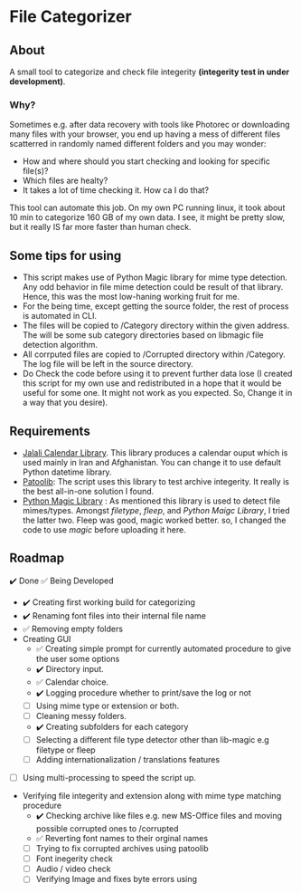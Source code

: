 # File Categorizer

## About

A small tool to categorize and check file integerity **(integerity test in under development)**.

### Why?

Sometimes e.g. after data recovery with tools like Photorec or downloading many files with your browser, you end up having a mess of different files scatterred in randomly named different folders and you may wonder:

- How and where should you start checking and looking for specific file(s)?
- Which files are healty?
- It takes a lot of time checking it. How ca I do that?

This tool can automate this job.
On my own PC running linux, it took about 10 min to categorize 160 GB of my own data. I see, it might be pretty slow, but it really IS far more faster than human check.

## Some tips for using

- This script makes use of Python Magic library for mime type detection. Any odd behavior in file mime detection could be result of that library. Hence, this was the most low-haning working fruit for me.
- For the being time, except getting the source folder, the rest of process is automated in CLI.
- The files will be copied to /Category directory within the given address. The will be some sub category directories based on libmagic file detection algorithm.
- All corrputed files are copied to /Corrupted directory within /Category. The log file will be left in the source directory.
- Do Check the code before using it to prevent further data lose (I created this script for my own use and redistributed in a hope that it would be useful for some one. It might not work as you expected. So, Change it in a way that you desire).

## Requirements

- [Jalali Calendar Library](https://github.com/shobeiry/jalali). This library produces a calendar ouput which is used mainly in Iran and Afghanistan. You can change it to use default Python datetime library.
- [Patoolib](https://github.com/wummel/patool): The script uses this library to test archive integerity. It really is the best all-in-one solution I found.
- [Python Magic Library](https://github.com/ahupp/python-magic) : As mentioned this library is used to detect file mimes/types. Amongst *filetype*, *fleep*, and *Python Maigc Library*, I tried the latter two. Fleep was good, magic worked better. so, I changed the code to use *magic* before uploading it here.

## Roadmap

  :heavy_check_mark: Done
  :white_check_mark: Being Developed

- :heavy_check_mark: Creating first working build for categorizing
- :heavy_check_mark: Renaming font files into their internal file name
- :white_check_mark: Removing empty folders
- Creating GUI
  - :white_check_mark: Creating simple prompt for currently automated procedure to give the user some options
  - :heavy_check_mark: Directory input.
  - :white_check_mark: Calendar choice.
  - :heavy_check_mark: Logging procedure whether to print/save the log or not
  - [ ] Using mime type or extension or both.
  - [ ] Cleaning messy folders.
  - :heavy_check_mark: Creating subfolders for each category
  - [ ] Selecting a different file type detector other than lib-magic e.g filetype or fleep
  - [ ] Adding internationalization / translations features
- [ ] Using multi-processing to speed the script up.
- Verifying file integerity and extension along with mime type matching procedure
  - :heavy_check_mark: Checking archive like files e.g. new MS-Office files and moving possible corrupted ones to /corrupted
  - :white_check_mark: Reverting font names to their orginal names
  - [ ] Trying to fix corrupted archives using patoolib
  - [ ] Font inegerity check
  - [ ] Audio / video check
  - [ ] Verifying Image and fixes byte errors using
